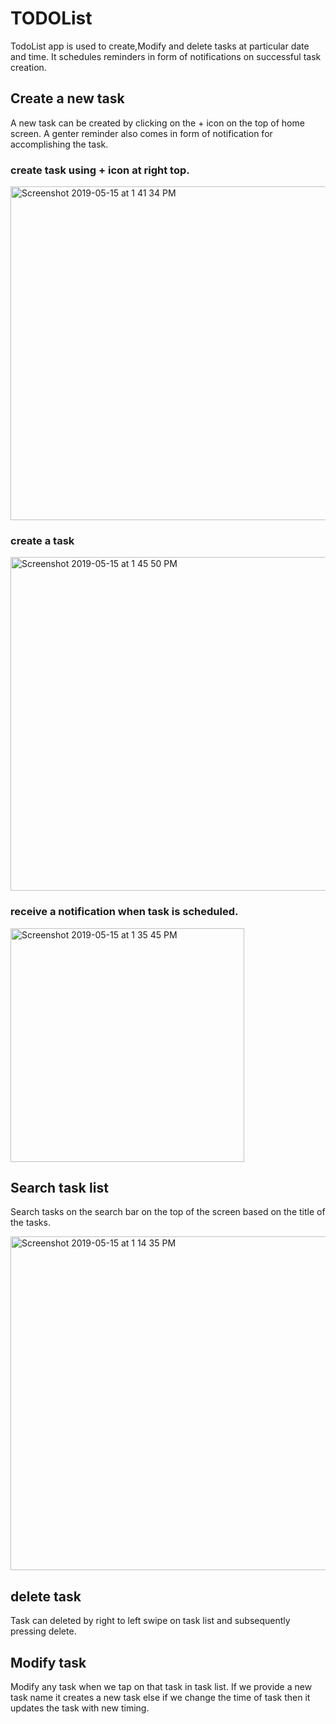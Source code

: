 # TODOList

TodoList app is used to create,Modify and delete tasks at particular date and time. It schedules reminders in form of notifications on successful task creation.

## Create a new task
A new task can be created by clicking on the + icon on the top of home screen. A genter reminder also comes in form of notification for accomplishing the task.

### create task using + icon at right top.
<img width="534" alt="Screenshot 2019-05-15 at 1 41 34 PM" src="https://user-images.githubusercontent.com/47241636/57759250-3180f980-7717-11e9-9bff-5c6a9411f9fb.png">

### create a task 
<img width="534" alt="Screenshot 2019-05-15 at 1 45 50 PM" src="https://user-images.githubusercontent.com/47241636/57759566-cf74c400-7717-11e9-80ae-3069d07000dd.png">

### receive a notification when task is scheduled.
<img width="374" alt="Screenshot 2019-05-15 at 1 35 45 PM" src="https://user-images.githubusercontent.com/47241636/57759097-d0f1bc80-7716-11e9-8a3a-ddea9c35b1f1.png">


## Search task list
Search tasks on the search bar on the top of the screen based on the title of the tasks.

<img width="534" alt="Screenshot 2019-05-15 at 1 14 35 PM" src="https://user-images.githubusercontent.com/47241636/57757651-8b7fc000-7713-11e9-81df-4bb29cf7d2bb.png">

## delete task 
Task can deleted by right to left swipe on task list and subsequently pressing delete.

## Modify task
Modify any task when we tap on that task in task list. If we provide a new task name it creates a new task else if we change the time of task then it updates the task with new timing. 
